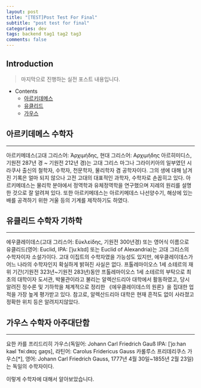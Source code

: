 ```yaml
---
layout: post
title: "[TEST]Post Test For Final"
subtitle: "post test for final"
categories: dev
tags: backend tag1 tag2 tag3
comments: false
---
```


## Introduction
> 마지막으로 진행하는 실전 포스트 내용입니다.
  
- Contents
	- [아르키데메스](#아르키데메스-수학자)  
	- [유클리드](#유클리드-수학자-기하학)  
	- [가우스](#가우스-수학자-아주대단함)  
  
  
## 아르키데메스 수학자  
---  
아르키메데스(고대 그리스어: Ἀρχιμήδης, 현대 그리스어: Αρχιμήδης 아르히미디스, 기원전 287년 경 ~ 기원전 212년 경)는 고대 그리스 마그나 그라이키아의 일부였던 시라쿠사 출신의 철학자, 수학자, 천문학자, 물리학자 겸 공학자이다. 그의 생에 대해 남겨진 기록은 얼마 되지 않으나 고전 고대의 대표적인 과학자, 수학자로 손꼽히고 있다. 아르키메데스는 물리학 분야에서 정역학과 유체정역학을 연구했으며 지레의 원리를 설명한 것으로 잘 알려져 있다. 또한 아르키메데스는 아르키메데스 나선양수기, 해상에 있는 배를 공격하기 위한 거울 등의 기계를 제작하기도 하였다.  
  
## 유클리드 수학자 기하학  
---  
에우클레이데스(고대 그리스어: Εὐκλείδης, 기원전 300년경) 또는 영어식 이름으로 유클리드(영어: Euclid, IPA: [ˈjuːklɪd] 또는 Euclid of Alexandria)는 고대 그리스의 수학자이자 소설가이다. 고대 이집트의 수학자였을 가능성도 있지만, 에우클레이데스가 어느 나라의 수학자인지 확실하게 밝혀진 사실은 없다. 프톨레마이오스 1세 소테르의 재위 기간(기원전 323년~기원전 283년)동안 프톨레마이오스 1세 소테르의 부탁으로 최초의 대학이자 도서관, 박물관이라고 불리는 알렉산드리아 대학에서 활동하였고, 당시 알려진 정수론 및 기하학을 체계적으로 정리한 《에우클레이데스의 원론》을 집대한 업적을 가장 높게 평가받고 있다. 참고로, 알렉산드리아 대학은 현재 흔적도 없이 사라졌고 정확한 위치 등은 알려지지않았다.  
  
## 가우스 수학자 아주대단함  
---  
요한 카를 프리드리히 가우스(독일어: Johann Carl Friedrich Gauß IPA: [ˈjoːhan kaʁl ˈfʀiːdʀɪç ɡaʊ̯s], 라틴어: Carolus Fridericus Gauss 카롤루스 프리데리쿠스 가우스[*], 영어: Johann Carl Friedrich Gauss, 1777년 4월 30일~1855년 2월 23일)는 독일의 수학자이다.  

이렇게 수학자에 대해서 알아보았습니다.  
  
